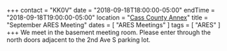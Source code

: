 +++
contact = "KK0V"
date = "2018-09-18T18:00:00-05:00"
endTime = "2018-09-18T19:00:00-05:00"
location = "[Cass County Annex](/places/cass-county-annex/)"
title = "September ARES Meeting"
dates = [ "ARES Meetings" ]
tags = [ "ARES" ]
+++
We meet in the basement meeting room. Please enter through the north
doors adjacent to the 2nd Ave S parking lot.

